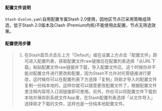 #### 配置文件说明

`Stash-Evolve.yaml`自用配置专属Stash 2.0使用，因地区节点已采用策略组筛选，低于Stash 2.0版本及Clash (Premium内核)不能使用此配置，节点无筛选效果。

#### 配置使用步骤
> 1. 在Stash首页点击左上方「Default」或在设置上方点击「配置文件」即可进入配置列表，获取配置文件raw链接后在配置列表选择「从URL下载」粘贴配置文件raw链接并下载，导入配置文件后，这个时候你并不能对配置文件进行更改和配置，因为Stash不允许对托管链接进行更改，这时候你可以在配置列表下方选择「复制」将刚才导入的配置文件复制一份纯本地的，这样你就可以随意更改配置文件了，根据配置文件里注释内容导入订阅链接即可使用。另外，你也可以将配置文件下载到本地并保存到系统文件App里，在Stash配置列表选择「从文件导入」选择刚才下载的文件，这样也是一份纯本地配置文件。

